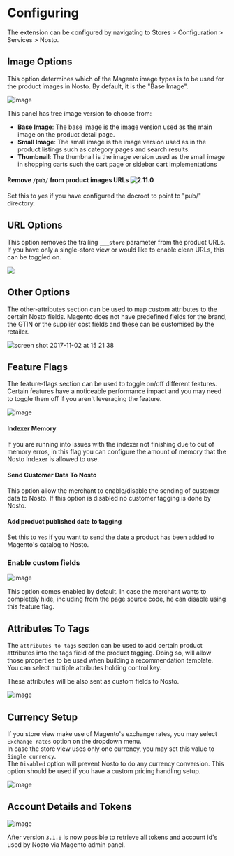 # Configuring

The extension can be configured by navigating to Stores &gt; Configuration &gt; Services &gt; Nosto.

## Image Options

This option determines which of the Magento image types is to be used for the product images in Nosto. By default, it is the "Base Image".

![image](https://user-images.githubusercontent.com/2778820/44143465-6f28b780-a08c-11e8-983f-a530a50e08a7.png)

This panel has tree image version to choose from:

* **Base Image**: The base image is the image version used as the main image on the product detail page.
* **Small Image**: The small image is the image version used as in the product listings such as category pages and search results.
* **Thumbnail**: The thumbnail is the image version used as the small image in shopping carts such the cart page or sidebar cart implementations

#### Remove `/pub/` from product images URLs ![2.11.0](https://img.shields.io/badge/nosto-2.11.0-green.svg)

Set this to yes if you have configured the docroot to point to "pub/" directory.

## URL Options

This option removes the trailing `___store` parameter from the product URLs. If you have only a single-store view or would like to enable clean URLs, this can be toggled on.

![](https://user-images.githubusercontent.com/327432/36792597-a1591262-1ca3-11e8-812a-6a5dcdf096b3.png)

## Other Options

The other-attributes section can be used to map custom attributes to the certain Nosto fields. Magento does not have predefined fields for the brand, the GTIN or the supplier cost fields and these can be customised by the retailer.

![screen shot 2017-11-02 at 15 21 38](https://user-images.githubusercontent.com/327432/32328131-a34054e2-bfe1-11e7-881f-d8d2c3b58d73.png)

## Feature Flags

The feature-flags section can be used to toggle on/off different features. Certain features have a noticeable performance impact and you may need to toggle them off if you aren't leveraging the feature.

![image](https://user-images.githubusercontent.com/2778820/55728238-61542780-5a1c-11e9-84dd-f365745de7b7.png)

#### Indexer Memory

If you are running into issues with the indexer not finishing due to out of memory erros, in this flag you can configure the amount of memory that the Nosto Indexer is allowed to use.

#### Send Customer Data To Nosto

This option allow the merchant to enable/disable the sending of customer data to Nosto. If this option is disabled no customer tagging is done by Nosto.

#### Add product published date to tagging

Set this to `Yes` if you want to send the date a product has been added to Magento's catalog to Nosto.

### Enable custom fields

![image](https://user-images.githubusercontent.com/2778820/44519745-9bafc500-a6d6-11e8-91a0-5726b3601280.png)

This option comes enabled by default. In case the merchant wants to completely hide, including from the page source code, he can disable using this feature flag.

## Attributes To Tags

The `attributes to tags` section can be used to add certain product attributes into the tags field of the product tagging. Doing so, will allow those properties to be used when building a recommendation template.   
 You can select multiple attributes holding control key.

These attributes will be also sent as custom fields to Nosto.

![image](https://user-images.githubusercontent.com/2778820/42555072-be4025be-84ef-11e8-91df-e4328277f2fa.png)

## Currency Setup

If you store view make use of Magento's exchange rates, you may select `Exchange rates` option on the dropdown menu.   
 In case the store view uses only one currency, you may set this value to `Single currency`.   
 The `Disabled` option will prevent Nosto to do any currency conversion. This option should be used if you have a custom pricing handling setup.

![image](https://user-images.githubusercontent.com/2778820/42555862-4a901824-84f2-11e8-8105-c7a92bf1c25d.png)

## Account Details and Tokens

![image](https://user-images.githubusercontent.com/2778820/53960203-54c37300-40ee-11e9-9740-28a54b4a959e.png)

After version `3.1.0` is now possible to retrieve all tokens and account id's used by Nosto via Magento admin panel.

